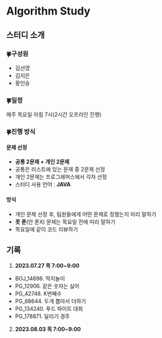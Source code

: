 # Algorithm Study
## 스터디 소개
### 🍀구성원
  - 김선영
  - 김지은
  - 황인승
### 🍀일정
매주 목요일 아침 7시(2시간 오프라인 진행)
### 🍀진행 방식
#### 문제 선정
- **공통 2문제 + 개인 2문제**
- 공통은 리스트에 있는 문제 중 2문제 선정
- 개인 2문제는 프로그래머스에서 각자 선정
- 스터디 사용 언어 : **JAVA**
#### 방식
- 개인 문제 선정 후, 팀원들에게 어떤 문제로 정했는지 미리 말하기
- **못 푼**(안 푼X) 문제는 목요일 전에 미리 말하기
- 목요일에 같이 코드 리뷰하기
## 기록
1. **2023.07.27 목 7:00~9:00**
  - BOJ_14696. 딱지놀이
  - PG_12906. 같은 숫자는 싫어
  - PG_42748. K번째수
  - PG_68644. 두개 뽑아서 더하기
  - PG_134240. 푸드 파이트 대회
  - PG_178871. 달리기 경주
2. **2023.08.03 목 7:00~9:00**